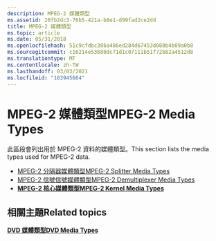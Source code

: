 ```yaml
---
description: MPEG-2 媒體類型
ms.assetid: 20fb2dc3-76b5-421a-b8e1-d99fad2ce2dd
title: MPEG-2 媒體類型
ms.topic: article
ms.date: 05/31/2018
ms.openlocfilehash: 51c9cfdbc306a486ed284d67453d080b4b09a0b8
ms.sourcegitcommit: c16214e53680dc71d1c07111b51f72b82a4512d8
ms.translationtype: MT
ms.contentlocale: zh-TW
ms.lasthandoff: 03/03/2021
ms.locfileid: "103945664"
---
```

# <a name="mpeg-2-media-types"></a><span data-ttu-id="d24f6-103">MPEG-2 媒體類型</span><span class="sxs-lookup"><span data-stu-id="d24f6-103">MPEG-2 Media Types</span></span>

<span data-ttu-id="d24f6-104">此區段會列出用於 MPEG-2 資料的媒體類型。</span><span class="sxs-lookup"><span data-stu-id="d24f6-104">This section lists the media types used for MPEG-2 data.</span></span>

-   [<span data-ttu-id="d24f6-105">MPEG-2 分隔器媒體類型</span><span class="sxs-lookup"><span data-stu-id="d24f6-105">MPEG-2 Splitter Media Types</span></span>](mpeg-2-splitter-media-types.md)
-   [<span data-ttu-id="d24f6-106">MPEG-2 信號信號媒體類型</span><span class="sxs-lookup"><span data-stu-id="d24f6-106">MPEG-2 Demultiplexer Media Types</span></span>](mpeg-2-demultiplexer-media-types.md)
-   [<span data-ttu-id="d24f6-107">**MPEG-2 核心媒體類型**</span><span class="sxs-lookup"><span data-stu-id="d24f6-107">**MPEG-2 Kernel Media Types**</span></span>](mpeg-2-kernel-media-types.md)

## <a name="related-topics"></a><span data-ttu-id="d24f6-108">相關主題</span><span class="sxs-lookup"><span data-stu-id="d24f6-108">Related topics</span></span>

<dl> <dt>

[<span data-ttu-id="d24f6-109">**DVD 媒體類型**</span><span class="sxs-lookup"><span data-stu-id="d24f6-109">**DVD Media Types**</span></span>](dvd-media-types.md)
</dt> </dl>

 

 



